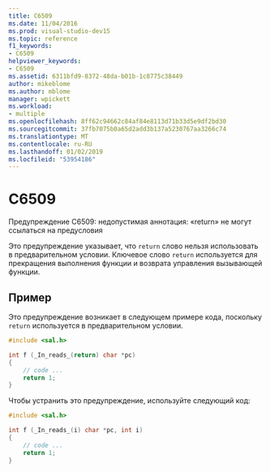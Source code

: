 ```yaml
---
title: C6509
ms.date: 11/04/2016
ms.prod: visual-studio-dev15
ms.topic: reference
f1_keywords:
- C6509
helpviewer_keywords:
- C6509
ms.assetid: 6311bfd9-8372-48da-b01b-1c8775c38449
author: mikeblome
ms.author: mblome
manager: wpickett
ms.workload:
- multiple
ms.openlocfilehash: 8ff62c94662c84af84e8113d71b33d5e9df2bd30
ms.sourcegitcommit: 37fb7075b0a65d2add3b137a5230767aa3266c74
ms.translationtype: MT
ms.contentlocale: ru-RU
ms.lasthandoff: 01/02/2019
ms.locfileid: "53954186"
---
```

# <a name="c6509"></a>C6509
Предупреждение C6509: недопустимая аннотация: «return» не могут ссылаться на предусловия

 Это предупреждение указывает, что `return` слово нельзя использовать в предварительном условии. Ключевое слово `return` используется для прекращения выполнения функции и возврата управления вызывающей функции.

## <a name="example"></a>Пример
 Это предупреждение возникает в следующем примере кода, поскольку `return` используется в предварительном условии.

```cpp
#include <sal.h>

int f (_In_reads_(return) char *pc)
{
    // code ...
    return 1;
}
```

 Чтобы устранить это предупреждение, используйте следующий код:

```cpp
#include <sal.h>

int f (_In_reads_(i) char *pc, int i)
{
    // code ...
    return 1;
}
```